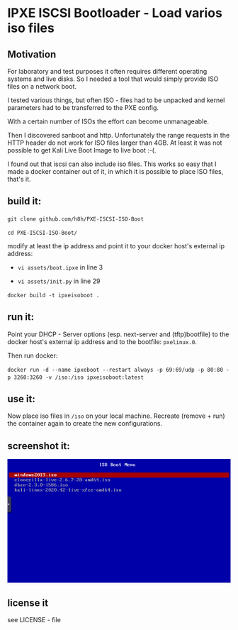 # IPXE ISCSI Bootloader - Load varios iso files

Motivation
----------
For laboratory and test purposes it often requires different operating systems and live disks. So I needed a tool that would simply provide ISO files on a network boot.


I tested various things, but often ISO - files had to be unpacked and kernel parameters had to be transferred to the PXE config.


With a certain number of ISOs the effort can become unmanageable.

Then I discovered sanboot and http. Unfortunately the range requests in the HTTP header do not work for ISO files larger than 4GB. At least it was not possible to get Kali Live Boot Image to live boot :-(.

I found out that iscsi can also include iso files. This works so easy that I made a docker container out of it, in which it is possible to place ISO files, that's it.

build it:
--------
`git clone github.com/h8h/PXE-ISCSI-ISO-Boot`

`cd PXE-ISCSI-ISO-Boot/`

modify at least the ip address and point it to your docker host's external ip address:

* `vi assets/boot.ipxe` in line 3

* `vi assets/init.py` in line 29

`docker build -t ipxeisoboot .`

run it:
-------

Point your DHCP - Server options (esp. next-server and (tftp)bootfile) to the docker host's external ip address and to the bootfile: `pxelinux.0`.

Then run docker:

`docker run -d --name ipxeboot --restart always -p 69:69/udp -p 80:80 -p 3260:3260 -v /iso:/iso ipxeisoboot:latest`

use it:
-------

Now place iso files in `/iso` on your local machine. Recreate (remove + run) the container again to create the new configurations.

screenshot it:
----------
![LiveBoot](/example.png?raw=true "Live ISO Boot")

license it
----------
see LICENSE - file
